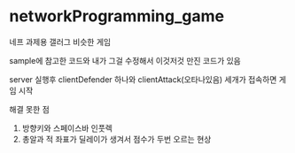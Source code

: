 # networkProgramming_game

네프 과제용 갤러그 비슷한 게임

sample에 참고한 코드와 내가 그걸 수정해서 이것저것 만진 코드가 있음

server 실행후 clientDefender 하나와 clientAttack(오타나있음) 세개가 접속하면 게임 시작

해결 못한 점

1. 방향키와 스페이스바 인풋렉
2. 총알과 적 좌표가 딜레이가 생겨서 점수가 두번 오르는 현상
